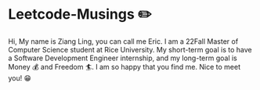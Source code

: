 # Leetcode-Musings ✏️
Hi, My name is Ziang Ling, you can call me Eric. I am a 22Fall Master of Computer Science student at Rice University. My short-term goal is to have a Software 
Development Engineer internship, and my long-term goal is Money :moneybag: and Freedom :surfer:.  I am so happy that you find me. Nice to meet you! :grin:


